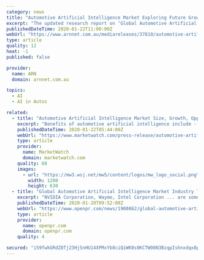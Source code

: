 ```yaml
---
category: news
title: "Automotive Artificial Intelligence Market Exploring Future Growth 2017-2024 and Key Players - NVIDIA, Waymo, Intel"
excerpt: "The updated research report on ‘Global Automotive Artificial Intelligence Market’ offers real-time information with key insights on product specification, customers’ requirements ..."
publishedDateTime: 2020-01-22T11:00:00Z
webUrl: "https://www.arnnet.com.au/mediareleases/37810/automotive-artificial-intelligence-market/"
type: article
quality: 12
heat: -1
published: false

provider:
  name: ARN
  domain: arnnet.com.au

topics:
  - AI
  - AI in Autos

related:
  - title: "Automotive Artificial Intelligence Market Size, Growth, Opportunity and Forecast to 2025"
    excerpt: "Benefits of automotive artificial intelligence include - driverless cars, smarter, safer and affordable, assisted features, cognitive predictive maintenance. Sample Infographics: Market Dynamics ..."
    publishedDateTime: 2020-01-22T05:44:00Z
    webUrl: "https://www.marketwatch.com/press-release/automotive-artificial-intelligence-market-size-growth-opportunity-and-forecast-to-2025-2020-01-22?mod=mw_quote_news"
    type: article
    provider:
      name: MarketWatch
      domain: marketwatch.com
    quality: 60
    images:
      - url: "https://mw3.wsj.net/mw5/content/logos/mw_logo_social.png"
        width: 1200
        height: 630
  - title: "Global Automotive Artificial Intelligence Market Industry Trends, Estimation & Forecast, 2018 - 2025"
    excerpt: "NVIDIA Corporation, Waymo, Intel Corporation ... are some of the key players operating in the global automotive artificial intelligence market."
    publishedDateTime: 2020-01-20T09:52:00Z
    webUrl: "https://www.openpr.com/news/1900862/global-automotive-artificial-intelligence-market-industry"
    type: article
    provider:
      name: openpr.com
      domain: openpr.com
    quality: 4

secured: "iS9fwkGRdZ8Tj23Hj5nHU14XPMxYb8ciQiWK0s0KCTW08N3BzqpIshnxdqx8pWNleQaSTRfnNb8Y7RUCiKNHEoHCueM7enlgZVVkLBlMphrjAfhIkPcAQqYVC+7KqFQ9XIrcUD8pZE+aJVcVhSBR2nFWW9vvOVZhSW6dyf6MY4ePGoqB16+Z4N82fSndm7Tlu/Z0EzEfcsFlpg2tLBhhj5grJQ+XfD9zbnQ4lEhvPWcCDG+GBlpco+W7UxRH+HKAO4EiKNC3v+TZHk4TOmwfer0BP/i+ae8eI5NlGtsRpYf2U3ShLItqFaR7iPxAJjCq;kMRhEJkqjR4UWun5AEmRjw=="
---
```


